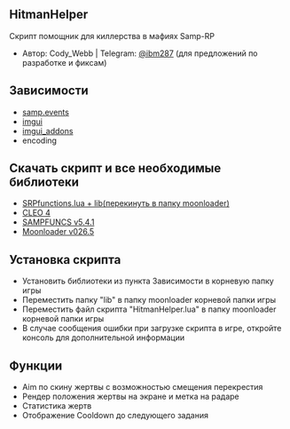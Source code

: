 ## HitmanHelper

Скрипт помощник для киллерства в мафиях Samp-RP

- Автор: Cody_Webb | Telegram: [@ibm287](https://t.me/ibm287) (для предложений по разработке и фиксам)

## Зависимости

- [samp.events](https://www.blast.hk/threads/14624/)
- [imgui](https://www.blast.hk/threads/19292/)
- [imgui_addons](https://www.blast.hk/threads/27544/)
- encoding

## Скачать скрипт и все необходимые библиотеки

- [SRPfunctions.lua + lib(перекинуть в папку moonloader)](https://github.com/WebbLua/SRPfunctions/archive/refs/heads/main.zip)
- [CLEO 4](https://cleo.li)
- [SAMPFUNCS v5.4.1](https://www.blast.hk/threads/17/)
- [Moonloader v026.5](https://www.blast.hk/threads/13305/)

## Установка скрипта

- Установить библиотеки из пункта Зависимости в корневую папку игры
- Переместить папку "lib" в папку moonloader корневой папки игры
- Переместить файл скрипта "HitmanHelper.lua" в папку moonloader корневой папки игры
- В случае сообщения ошибки при загрузке скрипта в игре, откройте консоль для дополнительной информации

## Функции

- Aim по скину жертвы с возможностью смещения перекрестия
- Рендер положения жертвы на экране и метка на радаре
- Статистика жертв
- Отображение Cooldown до следующего задания